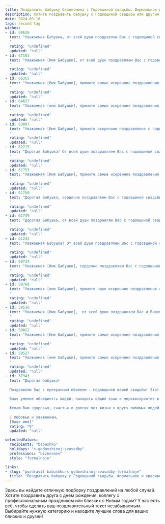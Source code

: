 ```yaml
---
title: Поздравить бабушку бизнесмена с Годовщиной свадьбы. Формальное и красивое
description: Хотите поздравить бабушку с Годовщиной свадьбы или другим праздником? Наш ИИ создаст незабываемое поздравление, а вы обязательно выделитесь среди других.  
date: 2024-09-10
tags: second tag
wishes:
- id: 68626
  text: "Уважаемая Бабушка, от всей души поздравляю Вас с годовщиной свадьбы! Желаю Вам крепкого здоровья, семейного счастья, благополучия и процветания! Пусть ваша любовь и взаимопонимание с дедушкой продолжают вдохновлять и радовать Вас долгие годы!
  "
  rating: "undefined"
  updated: "null"
- id: 67101
  text: "Уважаемая [Имя Бабушки], от всей души поздравляем Вас с годовщиной свадьбы! Желаем Вам крепкого здоровья, неиссякаемой любви, семейного благополучия и долголетия. Пусть каждый день Вашей жизни будет наполнен радостью и счастьем, а Ваш бизнес процветает!
  "
  rating: "undefined"
  updated: "null"
- id: 66355
  text: "Уважаемая [Имя Бабушки], примите самые искренние поздравления с годовщиной свадьбы! Желаю Вам и Вашему супругу крепкого здоровья, долгих лет жизни в любви и благополучии. Пусть Ваша семейная жизнь будет наполнена счастьем, радостью и взаимопониманием.
  "
  rating: "undefined"
  updated: "null"
- id: 64627
  text: "Уважаемая [имя бабушки], примите самые искренние поздравления с годовщиной свадьбы!  Желаем Вам и Вашему супругу крепкого здоровья, долгих лет жизни, наполненных любовью, благополучием и радостью. Пусть ваша семейная история будет богата яркими страницами, а чувства будут пылать так же ярко, как в день вашей свадьбы.
  "
  rating: "undefined"
  updated: "null"
- id: 63097
  text: "Уважаемая [Имя Бабушки], примите искренние поздравления с годовщиной свадьбы! Желаю Вам и Вашему супругу крепкого здоровья, семейного благополучия и долгих лет счастливой жизни! Пусть ваша любовь, проверенная годами, будет примером для всех окружающих!
  "
  rating: "undefined"
  updated: "null"
- id: 62215
  text: "Дорогая Бабушка! От всей души поздравляем Вас с годовщиной свадьбы! Желаем Вам крепкого здоровья, семейного благополучия и долгих лет жизни, наполненных любовью и счастьем. Пусть ваш богатый опыт и мудрость всегда будут опорой для Вашей семьи.
  "
  rating: "undefined"
  updated: "null"
- id: 61753
  text: "Уважаемая [Имя Бабушки], примите самые искренние поздравления с годовщиной свадьбы!  Желаем Вам и Вашему супругу долгих лет счастья, любви и благополучия. Пусть ваш бизнес процветает, а семейный очаг всегда будет наполнен теплом и радостью.
  "
  rating: "undefined"
  updated: "null"
- id: 61750
  text: "Дорогая Бабушка, сердечно поздравляем Вас с годовщиной свадьбы! Желаем Вам крепкого здоровья,  счастья, благополучия и долгих лет совместной жизни, наполненных любовью и гармонией. Пусть Ваш жизненный путь будет светлым и радостным, как Ваша любовь.
  "
  rating: "undefined"
  updated: "null"
- id: 61749
  text: "Дорогая Бабушка, от всей души поздравляю Вас с годовщиной свадьбы! Желаю Вам крепкого здоровья, семейного благополучия и бесконечной любви! Пусть этот день станет символом Вашей долгой и счастливой жизни, полной радости и взаимопонимания. Пусть бизнес процветает, а все мечты сбываются!
  "
  rating: "undefined"
  updated: "null"
- id: 61242
  text: "Уважаемая Бабушка! От всей души поздравляем Вас с годовщиной свадьбы! Желаем Вам крепкого здоровья, долгих лет жизни, семейного счастья и благополучия. Пусть Ваша любовь и мудрость продолжают вдохновлять всех, кто Вас окружает.
  "
  rating: "undefined"
  updated: "null"
- id: 60734
  text: "Уважаемая [Имя Бабушки], сердечно поздравляем Вас с годовщиной свадьбы! Желаем Вам и [Имя Дедушки] крепкого здоровья, неиссякаемой любви и семейного благополучия на долгие годы! Пусть Ваш бизнес процветает, а домашний очаг всегда будет  теплым и уютным!
  "
  rating: "undefined"
  updated: "null"
- id: 59768
  text: "Уважаемая [имя Бабушки], примите наши искренние поздравления с годовщиной свадьбы!  Желаем Вам и Вашему супругу долгих лет счастливой семейной жизни, крепкого здоровья и неиссякаемой любви. Пусть Ваш дом всегда будет полон радости, тепла и уюта.
  "
  rating: "undefined"
  updated: "null"
- id: 59536
  text: "Уважаемая [Имя Бабушки],  от всей души поздравляем Вас и Вашего супруга с замечательной годовщиной свадьбы! Желаем Вам крепкого здоровья,  неиссякаемой любви и благополучия. Пусть каждый прожитый вместе год приносит радость,  уют и новые счастливые моменты.
  "
  rating: "undefined"
  updated: "null"
- id: 59022
  text: "Уважаемая [Имя Бабушки], примите самые искренние поздравления с годовщиной свадьбы! Желаем Вам крепкого здоровья, благополучия, семейного счастья, любви и взаимопонимания. Пусть каждый день Вашей жизни будет наполнен радостью и теплом!
  "
  rating: "undefined"
  updated: "null"
- id: 58527
  text: "Уважаемая [имя бабушки], примите самые искренние поздравления с годовщиной свадьбы! Желаем Вам и Вашему супругу крепкого здоровья, семейного благополучия, неиссякаемой любви и радости! Пусть каждый день Вашей жизни будет наполнен счастьем, а бизнес-проекты процветают.
  "
  rating: "undefined"
  updated: "null"
- id: 37943
  text: "Дорогая бабушка!
  
  Поздравляю Вас с прекрасным юбилеем - годовщиной вашей свадьбы! Этот день символизирует не только крепкий союз двух сердец, но и годы, полные любви, мудрости и совместных достижений. Вы всегда были для нашей семьи примером настоящей гармонии и поддержки.
  
  Ваше умение объединять людей, находить общий язык и мировосприятие в бизнесе вдохновляет и учит нас многому. Вы доказали, что истинные ценности лежат не только в профессиональных успехах, но и в любви и заботе о близких.
  
  Желаю Вам здоровья, счастья и долгих лет жизни в кругу любимых людей. Пусть каждый день будет наполнен радостью, светлыми моментами и теплом семьи.
  
  С любовью и уважением,
  [Ваше имя]"
  rating: "0"
  updated: "null"

selectedValues:
  recipients: "babushku"
  holidays: "s-godovshinoj-svavadby"
  professions: "biznesmen"
  style: "formalnoje"

links:
- slug: "pozdravit-babushku-s-godovshinoj-svavadby-formalnoje"
  title: "Поздравить бабушку с Годовщиной свадьбы. Формальное и красивое"
---
```


Здесь вы найдете отличную подборку поздравлений на любой случай. 
Хотите поздравить друга с днём рождения, коллегу с профессиональным праздником или близких с Новым годом? У нас есть всё, чтобы сделать ваш поздравительный текст незабываемым. Выбирайте нужную категорию и находите лучшие слова для ваших близких и друзей!
